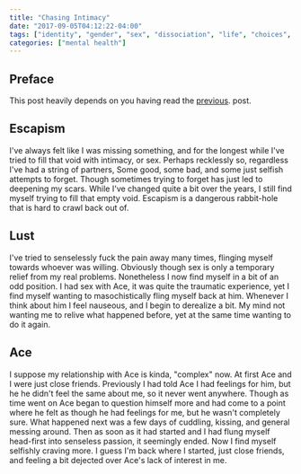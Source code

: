```yaml
---
title: "Chasing Intimacy"
date: "2017-09-05T04:12:22-04:00"
tags: ["identity", "gender", "sex", "dissociation", "life", "choices", "regret"]
categories: ["mental health"]
---
```


## Preface

This post heavily depends on you having read the
[previous](http://localhost:1313/disconnected/post/sex-is-sex/). post.

## Escapism

I've always felt like I was missing something, and for the longest while I've
tried to fill that void with intimacy, or sex. Perhaps recklessly so, regardless
I've had a string of partners, Some good, some bad, and some just selfish
attempts to forget. Though sometimes trying to forget has just led to deepening
my scars. While I've changed quite a bit over the years, I still find myself
trying to fill that empty void. Escapism is a dangerous rabbit-hole that is hard
to crawl back out of.

## Lust

I've tried to senselessly fuck the pain away many times, flinging myself towards
whoever was willing. Obviously though sex is only a temporary relief from my
real problems. Nonetheless I now find myself in a bit of an odd position. I
had sex with Ace, it was quite the traumatic experience, yet I find myself
wanting to masochistically fling myself back at him. Whenever I think about him
I feel nauseous, and I begin to derealize a bit. My mind not wanting me to
relive what happened before, yet at the same time wanting to do it again.

## Ace

I suppose my relationship with Ace is kinda, "complex" now. At first Ace and I
were just close friends. Previously I had told Ace I had feelings for him, but
he he didn't feel the same about me, so it never went anywhere. Though as time
went on Ace began to question himself more and had come to a point where he felt
as though he had feelings for me, but he wasn't completely sure. What happened
next was a few days of cuddling, kissing, and general messing around. Then as
soon as it had started and I had flung myself head-first into senseless passion,
it seemingly ended. Now I find myself selfishly craving more. I guess I'm back
where I started, just close friends, and feeling a bit dejected over Ace's lack
of interest in me.
